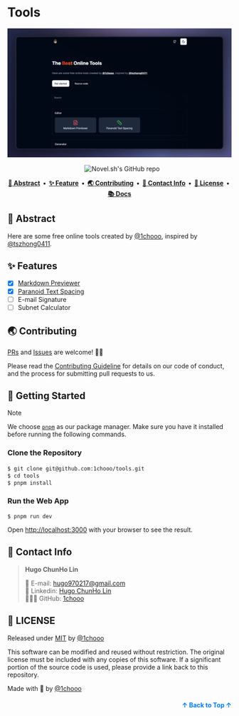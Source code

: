 # Tools

<a name="readme-top"></a>

<a href="https://tools.1chooo.com">
  <img alt="tools Home Page" src="./.github/cover.png">
</a>

<p align="center">
  <img alt="" src="https://img.shields.io/badge/Next.js-000000.svg?style=for-the-badge&logo=Next.js&labelColor=000">
  <img alt="" src="https://img.shields.io/github/languages/top/1chooo/1chooo.com?style=for-the-badge&labelColor=000">
  <img alt="" src="https://img.shields.io/github/license/1chooo/tools?style=for-the-badge&labelColor=000">
  <img src="https://img.shields.io/github/stars/1chooo/tools?style=for-the-badge&labelColor=000" alt="Novel.sh's GitHub repo">
</p>

<p align="center">
  <strong>
    <a href="#-abstract">📍 Abstract</a>&nbsp;&nbsp;&bull;&nbsp;
    <a href="#-features">✨ Feature</a>&nbsp;&nbsp;&bull;&nbsp;
    <a href="#-contributing">🌏 Contributing</a>&nbsp;&nbsp;&bull;&nbsp;
    <a href="#-contact-info">📲 Contact Info</a>&nbsp;&nbsp;&bull;&nbsp;
    <a href="#-license">🪪 License</a>&nbsp;&nbsp;&bull;&nbsp;
    <a href="https://docs.1chooo.com">📚 Docs</a>
  </strong>
</p>

## 📍 Abstract

Here are some free online tools created by [@1chooo](https://github.com/1chooo), inspired by [@tszhong0411](https://github.com/tszhong0411).


## ✨ Features

- [x] [Markdown Previewer](https://tools.1chooo.com/markdown-previewer)
- [x] [Paranoid Text Spacing](https://tools.1chooo.com/paranoid-text-spacing) 
- [ ] E-mail Signature
- [ ] Subnet Calculator

## 🌏 Contributing

[PRs](https://github.com/1chooo/tools/pulls) and [Issues](https://github.com/1chooo/tools/issues) are welcome! 🫵🏻

Please read the [Contributing Guideline] for details on our code of conduct, and the process for submitting pull requests to us.

[Contributing Guideline]: ./CONTRIBUTING.md

## 🔩 Getting Started

> [!NOTE]
> We choose [`pnpm`](https://pnpm.io/) as our package manager. Make sure you have it installed before running the following commands.

### Clone the Repository

```shell
$ git clone git@github.com:1chooo/tools.git
$ cd tools
$ pnpm install
```

### Run the Web App

```shell
$ pnpm run dev
```

Open [http://localhost:3000](http://localhost:3000) with your browser to see the result.

## 📲 Contact Info

> **Hugo ChunHo Lin**
> 
> <aside>
>   📩 E-mail: <a href="mailto:hugo970217@gmail.com">hugo970217@gmail.com</a>
> <br>
>   🧳 Linkedin: <a href="https://www.linkedin.com/in/1chooo/">Hugo ChunHo Lin</a>
> <br>
>   👨🏻‍💻 GitHub: <a href="https://github.com/1chooo">1chooo</a>
>    
> </aside>

## 🪪 LICENSE

Released under [MIT](./LICENSE) by [@1chooo](https://1chooo.com)

This software can be modified and reused without restriction. The original license must be included with any copies of this software. If a significant portion of the source code is used, please provide a link back to this repository.

Made with 🖤 by [@1chooo][1chooo-com]

[1chooo-com]: https://1chooo.com

<p align="right" style="font-size: 14px; color: #555; margin-top: 20px;">
    <a href="#readme-top" style="text-decoration: none; color: #007bff; font-weight: bold;">
        ↑ Back to Top ↑
    </a>
</p>

